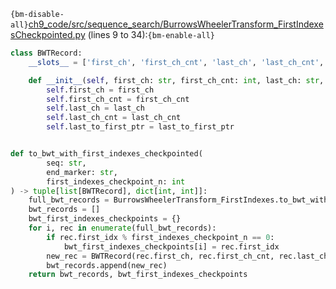 `{bm-disable-all}`[ch9_code/src/sequence_search/BurrowsWheelerTransform_FirstIndexesCheckpointed.py](ch9_code/src/sequence_search/BurrowsWheelerTransform_FirstIndexesCheckpointed.py) (lines 9 to 34):`{bm-enable-all}`

```python
class BWTRecord:
    __slots__ = ['first_ch', 'first_ch_cnt', 'last_ch', 'last_ch_cnt', 'last_to_first_ptr']

    def __init__(self, first_ch: str, first_ch_cnt: int, last_ch: str, last_ch_cnt: int, last_to_first_ptr: int):
        self.first_ch = first_ch
        self.first_ch_cnt = first_ch_cnt
        self.last_ch = last_ch
        self.last_ch_cnt = last_ch_cnt
        self.last_to_first_ptr = last_to_first_ptr


def to_bwt_with_first_indexes_checkpointed(
        seq: str,
        end_marker: str,
        first_indexes_checkpoint_n: int
) -> tuple[list[BWTRecord], dict[int, int]]:
    full_bwt_records = BurrowsWheelerTransform_FirstIndexes.to_bwt_with_first_indexes(seq, end_marker)
    bwt_records = []
    bwt_first_indexes_checkpoints = {}
    for i, rec in enumerate(full_bwt_records):
        if rec.first_idx % first_indexes_checkpoint_n == 0:
            bwt_first_indexes_checkpoints[i] = rec.first_idx
        new_rec = BWTRecord(rec.first_ch, rec.first_ch_cnt, rec.last_ch, rec.last_ch_cnt, rec.last_to_first_ptr)
        bwt_records.append(new_rec)
    return bwt_records, bwt_first_indexes_checkpoints
```